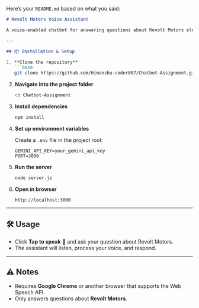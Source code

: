 Here’s your `README.md` based on what you said:

````markdown
# Revolt Motors Voice Assistant

A voice-enabled chatbot for answering questions about Revolt Motors electric motorcycles, powered by the Google Gemini API.

---

## 📦 Installation & Setup

1. **Clone the repository**
   ```bash
   git clone https://github.com/Himanshu-coder007/Chatbot-Assignment.git
````

2. **Navigate into the project folder**

   ```bash
   cd Chatbot-Assignment
   ```

3. **Install dependencies**

   ```bash
   npm install
   ```

4. **Set up environment variables**

   Create a `.env` file in the project root:

   ```env
   GEMINI_API_KEY=your_gemini_api_key
   PORT=3000
   ```

5. **Run the server**

   ```bash
   node server.js
   ```

6. **Open in browser**

   ```
   http://localhost:3000
   ```

---

## 🛠 Usage

* Click **Tap to speak** 🎤 and ask your question about Revolt Motors.
* The assistant will listen, process your voice, and respond.


---

## ⚠ Notes

* Requires **Google Chrome** or another browser that supports the Web Speech API.
* Only answers questions about **Revolt Motors**.

